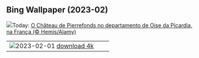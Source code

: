 ## Bing Wallpaper (2023-02)
![](https://www.bing.com/th?id=OHR.SunriseCastle_PT-BR7193837721_UHD.jpg&w=1000)Today: [O Château de Pierrefonds no departamento de Oise da Picardia, na França (© Hemis/Alamy)](https://www.bing.com/th?id=OHR.SunriseCastle_PT-BR7193837721_UHD.jpg)

|      |      |      |
| :----: | :----: | :----: |
|![](https://www.bing.com/th?id=OHR.ZebraTrio_PT-BR4226850473_UHD.jpg&pid=hp&w=384&h=216&rs=1&c=4)2023-02-01 [download 4k](https://www.bing.com/th?id=OHR.ZebraTrio_PT-BR4226850473_UHD.jpg)|